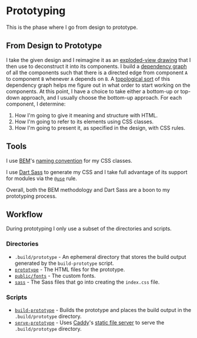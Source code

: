 # Prototyping

This is the phase where I go from design to prototype.

## From Design to Prototype

I take the given design and I reimagine it as an [exploded-view drawing](https://en.wikipedia.org/wiki/Exploded-view_drawing) that I then use to deconstruct it into its components. I build a [dependency graph](https://en.wikipedia.org/wiki/Dependency_graph) of all the components such that there is a directed edge from component `A` to component `B` whenever `A` depends on `B`. A [topological sort](https://en.wikipedia.org/wiki/Topological_sorting) of this dependency graph helps me figure out in what order to start working on the components. At this point, I have a choice to take either a bottom-up or top-down approach, and I usually choose the bottom-up approach. For each component, I determine:

1. How I'm going to give it meaning and structure with HTML.
2. How I'm going to refer to its elements using CSS classes.
3. How I'm going to present it, as specified in the design, with CSS rules.

## Tools

I use [BEM](https://getbem.com/)'s [naming convention](https://getbem.com/naming/) for my CSS classes.

I use [Dart Sass](https://sass-lang.com/dart-sass/) to generate my CSS and I take full advantage of its support for modules via the [`@use`](https://sass-lang.com/documentation/at-rules/use/) rule.

Overall, both the BEM methodology and Dart Sass are a boon to my prototyping process.

## Workflow

During prototyping I only use a subset of the directories and scripts.

### Directories

- `.build/prototype` - An ephemeral directory that stores the build output generated by the  `build-prototype` script.
- [`prototype`](https://github.com/dwayne/elm-calculator/tree/1.0.0/prototype) - The HTML files for the prototype.
- [`public/fonts`](https://github.com/dwayne/elm-calculator/tree/1.0.0/public/fonts) - The custom fonts.
- [`sass`](https://github.com/dwayne/elm-calculator/tree/1.0.0/sass) - The Sass files that go into creating the `index.css` file.

### Scripts

- [`build-prototype`](https://github.com/dwayne/elm-calculator/blob/1.0.0/bin/build-prototype) - Builds the prototype and places the build output in the `.build/prototype` directory.
- [`serve-prototype`](https://github.com/dwayne/elm-calculator/blob/1.0.0/init.sh#L58-L60) - Uses [Caddy](https://caddyserver.com/)'s [static file server](https://caddyserver.com/docs/quick-starts/static-files) to serve the `.build/prototype` directory.
